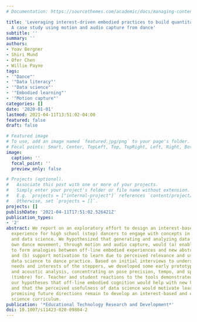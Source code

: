 ```yaml
---
# Documentation: https://sourcethemes.com/academic/docs/managing-content/

title: 'Leveraging interest-driven embodied practices to build quantitative literacies:
  A case study using motion and audio capture from dance'
subtitle: ''
summary: ''
authors:
- Yoav Bergner
- Shiri Mund
- Ofer Chen
- Willie Payne
tags:
- '"Dance"'
- '"Data literacy"'
- '"Data science"'
- '"Embodied learning"'
- '"Motion capture"'
categories: []
date: '2020-01-01'
lastmod: 2021-04-11T13:51:02-04:00
featured: false
draft: false

# Featured image
# To use, add an image named `featured.jpg/png` to your page's folder.
# Focal points: Smart, Center, TopLeft, Top, TopRight, Left, Right, BottomLeft, Bottom, BottomRight.
image:
  caption: ''
  focal_point: ''
  preview_only: false

# Projects (optional).
#   Associate this post with one or more of your projects.
#   Simply enter your project's folder or file name without extension.
#   E.g. `projects = ["internal-project"]` references `content/project/deep-learning/index.md`.
#   Otherwise, set `projects = []`.
projects: []
publishDate: '2021-04-11T17:51:02.526421Z'
publication_types:
- '2'
abstract: We report on an exploratory effort to design an interest-based learning
  experience for high school (step) dancers to engage with concepts in mathematics
  and data science. We hypothesized that generating and analyzing data from their
  own dance movement, through motion and audio capture, would (a) enable learners
  to form analogies between off-line embodied experiences and new abstract concepts
  and (b) support motivation to learn due to perceived relevance and usefulness of
  data science to dance practice. Based on initial interviews to understand the specific
  needs and interests of the steppers, we developed some early prototypes for visual
  and acoustic analysis, concentrating on pose precision, tempo, and spectral characteristics
  (timbre) for. Teacher and student reactions to the tools demonstrated support for
  our hypotheses that off-line embodied cognition would help with new knowledge acquisition
  and that the perceived usefulness of data science would motivate learning. Several
  promising future directions remain to develop an interest-based and embodied data
  science curriculum.
publication: '*Educational Technology Research and Development*'
doi: 10.1007/s11423-020-09804-2
---
```

